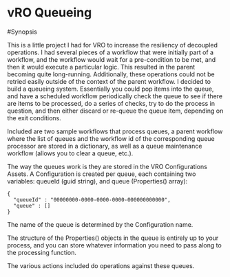 # vRO Queueing


#Synopsis

This is a little project I had for VRO to increase the resiliency of decoupled operations.
I had several pieces of a workflow that were initially part of a workflow, and the workflow would wait for a pre-condition to be met, and then it would execute a particular logic.  This resulted in the parent becoming quite long-running.  Additionally, these operations could not be retried easily outside of the context of the parent workflow.  I decided to build a queueing system.  Essentially you could pop items into the queue, and have a scheduled workflow periodically check the queue to see if there are items to be processed, do a series of checks, try to do the process in question, and then either discard or re-queue the queue item, depending on the exit conditions.

Included are two sample workflows that process queues, a parent workflow where the list of queues and the workflow id of the corresponding queue processor are stored in a dictionary, as well as a queue maintenance workflow (allows you to clear a queue, etc.).

The way the queues work is they are stored in the VRO Configurations Assets. A Configuration is created per queue, each containing two variables: queueId (guid string), and  queue (Properties() array):
```
{
  "queueId" : "00000000-0000-0000-0000-000000000000",
  "queue" : []
}
```
The name of the queue is determined by the Configuration name.

The structure of the Properties() objects in the queue is entirely up to your process, and you can store whatever information you need to pass along to the processing function.

The various actions included do operations against these queues. 

